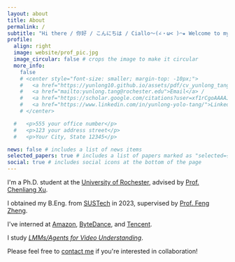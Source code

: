```yaml
---
layout: about
title: About
permalink: /
subtitle: "Hi there / 你好 / こんにちは / Ciallo～(∠・ω< )⌒★ Welcome to my homepage!"
profile:
  align: right
  image: website/prof_pic.jpg
  image_circular: false # crops the image to make it circular
  more_info:
    false
    # <center style="font-size: smaller; margin-top: -10px;">
    #   <a href="https://yunlong10.github.io/assets/pdf/cv_yunlong_tang.pdf">CV</a> /
    #   <a href="mailto:yunlong.tang@rochester.edu">Email</a> /
    #   <a href="https://scholar.google.com/citations?user=xf1rCgoAAAAJ">GScholar</a> /
    #   <a href="https://www.linkedin.com/in/yunlong-yolo-tang/">LinkedIn</a>
    # </center>

  #   <p>555 your office number</p>
  #   <p>123 your address street</p>
  #   <p>Your City, State 12345</p>

news: false # includes a list of news items
selected_papers: true # includes a list of papers marked as "selected={true}"
social: true # includes social icons at the bottom of the page
---
```


I'm a Ph.D. student at the [University of Rochester](https://www.rochester.edu/), advised by [Prof. Chenliang Xu](https://www.cs.rochester.edu/~cxu22/index.html).

I obtained my B.Eng. from [SUSTech](https://www.sustech.edu.cn/en/) in 2023, supervised by [Prof. Feng Zheng](https://scholar.google.com/citations?user=PcmyXHMAAAAJ).

I've interned at [Amazon](https://www.aboutamazon.com/), [ByteDance](https://www.bytedance.com/en/), and [Tencent](https://www.tencent.com/).

I study <em><a href="https://github.com/yunlong10/Awesome-LLMs-for-Video-Understanding">LMMs/Agents for Video Understanding</a></em>.

Please feel free to [contact me](/#social-links) if you're interested in collaboration!

<!-- `Please read this`[`[note]`](/collaboration_precautions)`if you're interested in research collaboration.` -->
